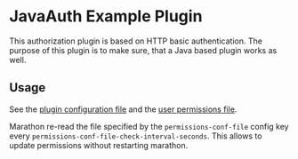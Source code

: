 # JavaAuth Example Plugin

This authorization plugin is based on HTTP basic authentication.
The purpose of this plugin is to make sure, that a Java based plugin works as well.

## Usage

See the [plugin configuration file](src/main/resources/mesosphere/marathon/example/plugin/javaauth/plugin-conf.json) and the [user permissions file](src/main/resources/mesosphere/marathon/example/plugin/javaauth/user-permissions-conf.json).

Marathon re-read the file specified by the `permissions-conf-file` config key every `permissions-conf-file-check-interval-seconds`.
This allows to update permissions without restarting marathon.

